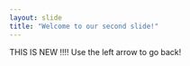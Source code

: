 ```yaml
---
layout: slide
title: "Welcome to our second slide!"
---
```

THIS IS NEW !!!!
Use the left arrow to go back!
